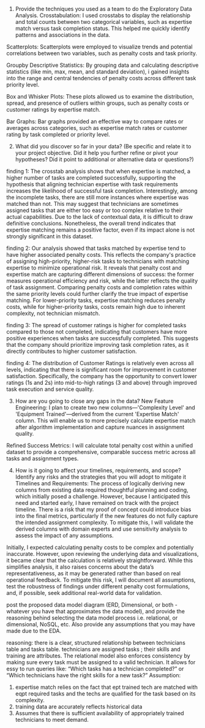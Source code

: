 1) Provide the techniques you used as a team to do the Exploratory Data Analysis.
Crosstabulation:
I used crosstabs to display the relationship and total counts between two categorical variables, such as expertise match versus task completion status. This helped me quickly identify patterns and associations in the data.

Scatterplots:
Scatterplots were employed to visualize trends and potential correlations between two variables, such as penalty costs and task priority.

Groupby Descriptive Statistics:
By grouping data and calculating descriptive statistics (like min, max, mean, and standard deviation), i gained insights into the range and central tendencies of penalty costs across different task priority level.

Box and Whisker Plots:
These plots allowed us to examine the distribution, spread, and presence of outliers within groups, such as penalty costs or customer ratings by expertise match.

Bar Graphs:
Bar graphs provided an effective way to compare rates or averages across categories, such as expertise match rates or customer rating by task completed or priority level.


2) What did you discover  so far in your data? (Be specific and relate it to your project objective. Did it help you further refine or pivot your hypotheses? Did it point to additional or alternative data or questions?)

finding 1: 
The crosstab analysis shows that when expertise is matched, a higher number of tasks are completed successfully, supporting the hypothesis that aligning technician expertise with task requirements increases the likelihood of successful task completion. Interestingly, among the incomplete tasks, there are still more instances where expertise was matched than not. This may suggest that technicians are sometimes assigned tasks that are either too easy or too complex relative to their actual capabilities. Due to the lack of contextual data, it is difficult to draw definitive conclusions. Nonetheless, the overall trend indicates that expertise matching remains a positive factor, even if its impact alone is not strongly significant in this dataset.

finding 2:
Our analysis showed that tasks matched by expertise tend to have higher associated penalty costs. This reflects the company's practice of assigning high-priority, higher-risk tasks to technicians with matching expertise to minimize operational risk. It reveals that penalty cost and expertise match are capturing different dimensions of success: the former measures operational efficiency and risk, while the latter reflects the quality of task assignment. Comparing penalty costs and completion rates within the same priority levels could further clarify the true impact of expertise matching. For lower-priority tasks, expertise matching reduces penalty costs, while for higher-priority tasks, costs remain high due to inherent complexity, not technician mismatch.

finding 3: 
The spread of customer ratings is higher for completed tasks compared to those not completed, indicating that customers have more positive experiences when tasks are successfully completed. This suggests that the company should prioritize improving task completion rates, as it directly contributes to higher customer satisfaction.

finding 4: 
The distribution of Customer Ratings is relatively even across all levels, indicating that there is significant room for improvement in customer satisfaction. Specifically, the company has the opportunity to convert lower ratings (1s and 2s) into mid-to-high ratings (3 and above) through improved task execution and service quality.

3) How are you going to close any gaps in the data?
New Feature Engineering:
I plan to create two new columns—'Complexity Level' and 'Equipment Trained'—derived from the current 'Expertise Match' column. This will enable us to more precisely calculate expertise match after algorithm implementation and capture nuances in assignment quality.

Refined Success Metrics:
I will calculate total penalty cost within a unified dataset to provide a comprehensive, comparable success metric across all tasks and assignment types.

4) How is it going to affect your timelines, requirements, and scope? Identify any risks and the strategies that you will adopt to mitigate it
Timelines and Requirements:
The process of logically deriving new columns from existing data required thoughtful planning and coding, which initially posed a challenge. However, because I anticipated this need and started early, I have remained on track with the project timeline.
There is a risk that my proof of concept could introduce bias into the final metrics, particularly if the new features do not fully capture the intended assignment complexity. To mitigate this, I will validate the derived columns with domain experts and use sensitivity analysis to assess the impact of any assumptions.


Initially, I expected calculating penalty costs to be complex and potentially inaccurate. However, upon reviewing the underlying data and visualizations, it became clear that the calculation is relatively straightforward. While this simplifies analysis, it also raises concerns about the data’s representativeness, as it may be generated rather than based on real operational feedback. To mitigate this risk, I will document all assumptions, test the robustness of findings under different penalty cost formulations, and, if possible, seek additional real-world data for validation.





post the proposed data model diagram (ERD, Dimensional, or both - whatever you have that approximates the data model), and provide the reasoning behind selecting the data model process i.e. relational, or dimensional, NoSQL, etc. Also provide any assumptions that you may have made due to the EDA.

reasoning:
there is a clear, structured relationship between technicians table and tasks table. technicians are assigned tasks ; their skills and training are attributes. The relational model also enforces consistency by making sure every task must be assigned to a valid technician. It allows for essy to run queries like: “Which tasks has a technician completed?” or “Which technicians have the right skills for a new task?”
Assumption:
1. expertise match relies on the fact that ept trained tech are matched with eqpt required tasks and the techs are qualified for the task based on its complexity. 
2. training data are accurately reflects historical data
3. Assumes that there is sufficient availability of appropriately trained technicians to meet demand.
